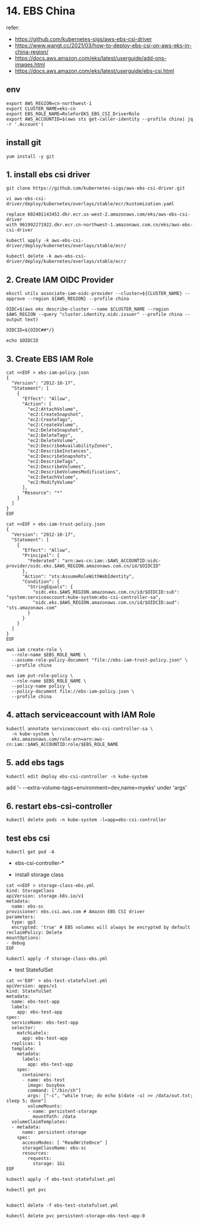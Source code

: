 
# 14. EBS China

refer:
- https://github.com/kubernetes-sigs/aws-ebs-csi-driver
- https://www.wangt.cc/2021/03/how-to-deploy-ebs-csi-on-aws-eks-in-china-region/
- https://docs.aws.amazon.com/eks/latest/userguide/add-ons-images.html
- https://docs.aws.amazon.com/eks/latest/userguide/ebs-csi.html

## env
```
export AWS_REGION=cn-northwest-1
export CLUSTER_NAME=eks-cn
export EBS_ROLE_NAME=RoleForEKS_EBS_CSI_DriverRole
export AWS_ACCOUNTID=$(aws sts get-caller-identity --profile china| jq -r '.Account')
```

## install git
```
yum install -y git
```

## 1. install ebs csi driver
```
git clone https://github.com/kubernetes-sigs/aws-ebs-csi-driver.git

vi aws-ebs-csi-driver/deploy/kubernetes/overlays/stable/ecr/kustomization.yaml

replace 602401143452.dkr.ecr.us-west-2.amazonaws.com/eks/aws-ebs-csi-driver
with 961992271922.dkr.ecr.cn-northwest-1.amazonaws.com.cn/eks/aws-ebs-csi-driver

kubectl apply -k aws-ebs-csi-driver/deploy/kubernetes/overlays/stable/ecr/

```

```
kubectl delete -k aws-ebs-csi-driver/deploy/kubernetes/overlays/stable/ecr/

```

## 2. Create IAM OIDC Provider
```
eksctl utils associate-iam-oidc-provider --cluster=${CLUSTER_NAME} --approve --region ${AWS_REGION} --profile china

OIDC=$(aws eks describe-cluster --name $CLUSTER_NAME --region $AWS_REGION --query "cluster.identity.oidc.issuer" --profile china --output text)

OIDCID=${OIDC##*/}

echo $OIDCID
```

## 3. Create EBS IAM Role

```
cat <<EOF > ebs-iam-policy.json
{
  "Version": "2012-10-17",
  "Statement": [
    {
      "Effect": "Allow",
      "Action": [
        "ec2:AttachVolume",
        "ec2:CreateSnapshot",
        "ec2:CreateTags",
        "ec2:CreateVolume",
        "ec2:DeleteSnapshot",
        "ec2:DeleteTags",
        "ec2:DeleteVolume",
        "ec2:DescribeAvailabilityZones",
        "ec2:DescribeInstances",
        "ec2:DescribeSnapshots",
        "ec2:DescribeTags",
        "ec2:DescribeVolumes",
        "ec2:DescribeVolumesModifications",
        "ec2:DetachVolume",
        "ec2:ModifyVolume"
      ],
      "Resource": "*"
    }
  ]
}
EOF

cat <<EOF > ebs-iam-trust-policy.json
{
  "Version": "2012-10-17",
  "Statement": [
    {
      "Effect": "Allow",
      "Principal": {
        "Federated": "arn:aws-cn:iam::$AWS_ACCOUNTID:oidc-provider/oidc.eks.$AWS_REGION.amazonaws.com.cn/id/$OIDCID"
      },
      "Action": "sts:AssumeRoleWithWebIdentity",
      "Condition": {
        "StringEquals": {
          "oidc.eks.$AWS_REGION.amazonaws.com.cn/id/$OIDCID:sub": "system:serviceaccount:kube-system:ebs-csi-controller-sa",
          "oidc.eks.$AWS_REGION.amazonaws.com.cn/id/$OIDCID:aud": "sts.amazonaws.com"
        }
      }
    }
  ]
}
EOF

aws iam create-role \
  --role-name $EBS_ROLE_NAME \
  --assume-role-policy-document "file://ebs-iam-trust-policy.json" \
  --profile china 

aws iam put-role-policy \
  --role-name $EBS_ROLE_NAME \
  --policy-name policy \
  --policy-document file://ebs-iam-policy.json \
  --profile china 

```

## 4. attach serviceaccount with IAM Role
```
kubectl annotate serviceaccount ebs-csi-controller-sa \
  -n kube-system \
  eks.amazonaws.com/role-arn=arn:aws-cn:iam::$AWS_ACCOUNTID:role/$EBS_ROLE_NAME
```

## 5. add ebs tags
```
kubectl edit deploy ebs-csi-controller -n kube-system
```
add '- --extra-volume-tags=environment=dev,name=myeks' under 'args'

## 6. restart ebs-csi-controller
```
kubectl delete pods -n kube-system -l=app=ebs-csi-controller
```

## test ebs csi

```
kubectl get pod -A
```
- ebs-csi-controller-*

- install storage class
```
cat <<EOF > storage-class-ebs.yml
kind: StorageClass
apiVersion: storage.k8s.io/v1
metadata:
  name: ebs-sc
provisioner: ebs.csi.aws.com # Amazon EBS CSI driver
parameters:
  type: gp3
  encrypted: 'true' # EBS volumes will always be encrypted by default
reclaimPolicy: Delete
mountOptions:
- debug
EOF

kubectl apply -f storage-class-ebs.yml

```

- test StatefulSet
```
cat <<'EOF' > ebs-test-statefulset.yml
apiVersion: apps/v1
kind: StatefulSet
metadata:
  name: ebs-test-app
  labels:
    app: ebs-test-app
spec:
  serviceName: ebs-test-app
  selector:
    matchLabels:
      app: ebs-test-app
  replicas: 1
  template:
    metadata:
      labels:
        app: ebs-test-app
    spec:
      containers:
      - name: ebs-test
        image: busybox
        command: ["/bin/sh"]
        args: ["-c", "while true; do echo $(date -u) >> /data/out.txt; sleep 5; done"]
        volumeMounts:
        - name: persistent-storage
          mountPath: /data    
  volumeClaimTemplates:
  - metadata:
      name: persistent-storage
    spec:
      accessModes: [ "ReadWriteOnce" ]
      storageClassName: ebs-sc
      resources:
        requests:
          storage: 1Gi
EOF

kubectl apply -f ebs-test-statefulset.yml

kubectl get pvc

```

```

kubectl delete -f ebs-test-statefulset.yml

kubectl delete pvc persistent-storage-ebs-test-app-0

```
